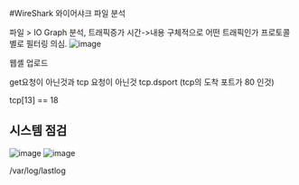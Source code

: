 #WireShark
와이어샤크 파일 분석

파일 > IO Graph 분석, 트래픽증가 시간->내용 구체적으로 어떤 트래픽인가
프로토콜 별로 필터링 의심.
![image](https://github.com/user-attachments/assets/2c6bd3a9-d875-41da-9954-8156e5d9eeaf)

웹셸 업로드

get요청이 아닌것과 tcp 요청이 아닌것 tcp.dsport (tcp의 도착 포트가 80 인것)

tcp[13] == 18

## 시스템 점검
![image](https://github.com/user-attachments/assets/2a88f3ac-8f86-44e6-a793-0c2bde3392f6)
![image](https://github.com/user-attachments/assets/5c86fc49-d053-4cec-ab95-13095a8ed70c)

/var/log/lastlog
